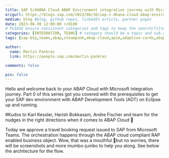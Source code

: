 ```yaml
---
title: SAP S/4HANA Cloud ABAP Environment integration journey with Microsoft – Part 1
origurl: https://blogs.sap.com/2023/06/30/sap-s-4hana-cloud-abap-environment-integration-journey-with-microsoft-part-1/
medium: blog #blog, github repos, linkedIn article, partner pages
date: 2023-06-30 12:00:00 +/0100
# PLEASE ensure consistent categories and tags to keep the search/filtering meaningful!
categories: [INTEGRATION, TEAMS] # category should be a topic and sub-category primary product
tags: [sap-btp,teams,abap,steampunk,abap-cloud,apim,adaptive-cards,abap-sdk,embedded-steampunk]     # TAG names should always be lowercase

author:
  name: Martin Pankraz
  link: https://people.sap.com/martin-pankraz

comments: false

pin: false
---
```

Hello and welcome back to your ABAP Cloud with Microsoft integration journey. Part 0 of this series got you covered with the prerequisites to get your SAP dev environment with ABAP Development Tools (ADT) on Eclipse up and running.

#Kudos to Karl Kessler, Harish Bokkasam, Andre Fischer and team for the nudges in the right directions when it comes to ABAP Cloud 🤟

Today we approve a travel booking request issued to SAP from Microsoft Teams. The orchestration happens through the ABAP cloud compliant RAP enabled business object. Wow, that was a mouthful 🤯but no worries, there will be screenshots and more mumbo-jumbo to help you along. See below the architecture for the flow.
